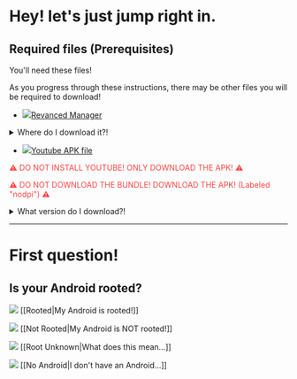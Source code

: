# Hey! let's just jump right in.

## Required files (Prerequisites)
You'll need these files!

As you progress through these instructions, there may be other files you will be required to download!

- ![](https://cdn.discordapp.com/attachments/803186540359450664/1101811331482529932/downloadicon.gif)[Revanced Manager](https://github.com/revanced/revanced-manager/releases/latest)

<details><summary>Where do I download it?!</summary><font size="2">Scroll down!<br>
You'll see under "Assets" a file that ends with ".apk".<br>
Go ahead and download that!<br>
Your phone may ask you to enable "Install unknown apps" on your browser so go ahead and just enable that, then try installing again.</font>
</details>

- ![](https://cdn.discordapp.com/attachments/803186540359450664/1101811331482529932/downloadicon.gif)[Youtube APK file](https://www.apkmirror.com/wp-content/themes/APKMirror/download.php?id=4701623&key=0e84306bc5ac6062bf7fb134b7126e2c0320f126&forcebaseapk=true)

<font color=#f44>⚠ DO NOT INSTALL YOUTUBE! ONLY DOWNLOAD THE APK! ⚠</font>

<font color=#f44>⚠ DO NOT DOWNLOAD THE BUNDLE! DOWNLOAD THE APK! (Labeled "nodpi") ⚠</font>
<details><summary>What version do I download?!</summary>Open <a href="https://github.com/revanced/revanced-patches/blob/main/README.md">this page</a> in a new tab!<br>
Under "📦 com.google.android.youtube", click Details.<br>
You can see the version you need under "🏹 Target Version"
</details>


---


# First question!
## Is your Android rooted?

![](https://cdn.discordapp.com/attachments/803186540359450664/1100960373282193449/image_2023-04-26_182246728_1.gif) [[Rooted|My Android is rooted!]]

![](https://cdn.discordapp.com/attachments/803186540359450664/1100960373282193449/image_2023-04-26_182246728_1.gif) [[Not Rooted|My Android is NOT rooted!]]

![](https://cdn.discordapp.com/attachments/803186540359450664/1100960373282193449/image_2023-04-26_182246728_1.gif) [[Root Unknown|What does this mean...]]

![](https://cdn.discordapp.com/attachments/803186540359450664/1100960373282193449/image_2023-04-26_182246728_1.gif) [[No Android|I don't have an Android...]]
